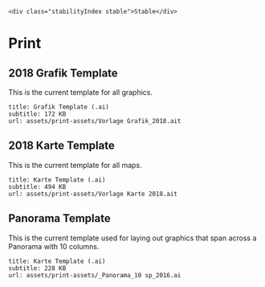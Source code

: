 ```html|span-1,no-source,plain
<div class="stabilityIndex stable">Stable</div>
```

# Print
## 2018 Grafik Template
This is the current template for all graphics.
```download
title: Grafik Template (.ai)
subtitle: 172 KB
url: assets/print-assets/Vorlage Grafik_2018.ait
```

## 2018 Karte Template
This is the current template for all maps.
```download
title: Karte Template (.ai)
subtitle: 494 KB
url: assets/print-assets/Vorlage Karte 2018.ait
```

## Panorama Template
This is the current template used for laying out graphics that span across a Panorama with 10 columns.
```download
title: Karte Template (.ai)
subtitle: 228 KB
url: assets/print-assets/_Panorama_10 sp_2016.ai
```

